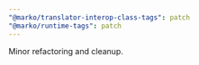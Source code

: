 ```yaml
---
"@marko/translator-interop-class-tags": patch
"@marko/runtime-tags": patch
---
```


Minor refactoring and cleanup.
